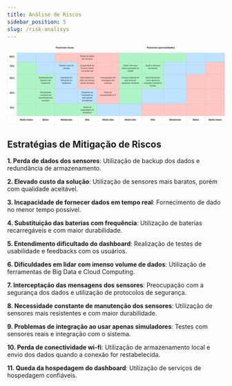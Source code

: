 ```yaml
---
title: Análise de Riscos
sidebar_position: 5
slug: /risk-analisys
---
```


![Riscos](../../../static/img/risk_matrix.png)

## Estratégias de Mitigação de Riscos

**1. Perda de dados dos sensores**: Utilização de backup dos dados e redundância de armazenamento.

**2. Elevado custo da solução**: Utilização de sensores mais baratos, porém com qualidade aceitável.

**3. Incapacidade de fornecer dados em tempo real**: Fornecimento de dado no menor tempo possível.

**4. Substituição das baterias com frequência**: Utilização de baterias recarregáveis e com maior durabilidade.

**5. Entendimento dificultado do dashboard**: Realização de testes de usabilidade e feedbacks com os usuários.

**6. Dificuldades em lidar com imenso volume de dados**: Utilização de ferramentas de Big Data e Cloud Computing.

**7. Interceptação das mensagens dos sensores**: Preocupação com a segurança dos dados e utilização de protocolos de segurança.

**8. Necessidade constante de manutenção dos sensores**: Utilização de sensores mais resistentes e com maior durabilidade.

**9. Problemas de integração ao usar apenas simuladores**: Testes com sensores reais e integração com o sistema.

**10. Perda de conectividade wi-fi**: Utilização de armazenamento local e envio dos dados quando a conexão for restabelecida.

**11. Queda da hospedagem do dashboard**: Utilização de serviços de hospedagem confiáveis.
